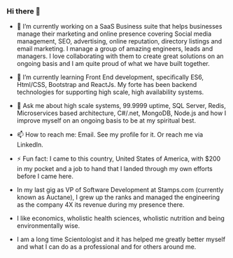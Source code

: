 ### Hi there 👋

- 🔭 I’m currently working on a SaaS Business suite that helps businesses manage their marketing and online presence covering Social media management, SEO, advertising, online reputation, directory listings and email marketing. I manage a group of amazing engineers, leads and managers. I love collaborating with them to create great solutions on an ongoing basis and I am quite proud of what we have built together.

- 🌱 I’m currently learning Front End development, specifically ES6, Html/CSS, Bootstrap and ReactJs. My forte has been backend technologies for supporting high scale, high availability systems.

- 💬 Ask me about high scale systems, 99.9999 uptime, SQL Server, Redis, Microservices based architecture, C#/.net, MongoDB, Node.js and how I improve myself on an ongoing basis to be at my spiritual best.

- 📫 How to reach me: Email. See my profile for it. Or reach me via LinkedIn.

- ⚡ Fun fact: I came to this country, United States of America, with $200 in my pocket and a job to hand that I landed through my own efforts before I came here. 

- In my last gig as VP of Software Development at Stamps.com (currently known as Auctane), I grew up the ranks and managed the engineering as the company 4X its revenue during my presence there.

- I like economics, wholistic health sciences, wholistic nutrition and being environmentally wise.

- I am a long time Scientologist and it has helped me greatly better myself and what I can do as a professional and for others around me.
